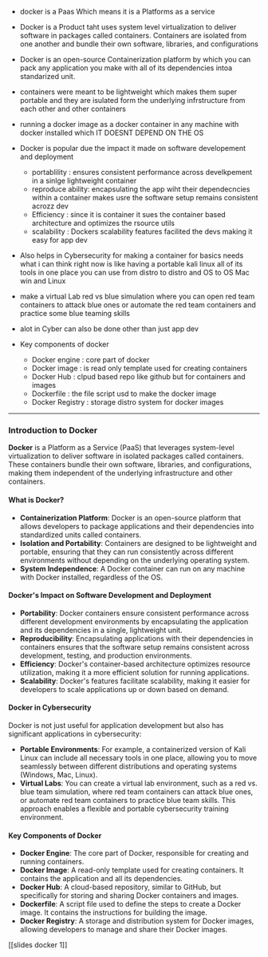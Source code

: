 
- docker is a Paas Which means it is a Platforms as a service 
- Docker is a Product taht uses system level virtualization to deliver software in packages called containers. Containers are isolated from one another and bundle their own software, libraries, and configurations 
- Docker is an open-source Containerization platform by which you can pack any application you make with all of its dependencies intoa standarized unit. 
- containers were meant to be lightweight which makes them super portable and they are isulated form the underlying infrstructure from each other and other containers 
- running a docker image as a docker container in any machine with docker installed which IT DOESNT DEPEND ON THE OS 
- Docker is popular due the impact it made on software developement and deployment 
	- portablility : ensures consistent performance across develkpement in a sinlge lightweight container 
	- reproduce ability: encapsulating the app wiht their dependecncies within a container makes usre the software setup remains consistent acrozz dev 
	- Efficiency : since it is container it sues the container based architecture and optimizes the rsource utils 
	- scalability : Dockers scalability features facilited the devs making it easy for app dev

- Also helps in Cybersecurity for making a container for basics needs what i can think right now is like having a portable kali linux all of its tools in one place you can use from distro to distro and OS to OS Mac win and Linux 
- make a virtual Lab red vs blue simulation where you can open red team containers to attack blue ones or automate the red team containers and practice some blue teaming skills 
- alot in Cyber can also be done other than just app dev 
- Key components of docker 
	- Docker engine : core part of docker 
	- Docker image : is read only template used for creating containers 
	- Docker Hub : clpud based repo like github but for containers and images 
	- Dockerfile : the file script usd to make the docker image 
	- Docker Registry : storage distro system for docker images 

------

### Introduction to Docker

**Docker** is a Platform as a Service (PaaS) that leverages system-level virtualization to deliver software in isolated packages called containers. These containers bundle their own software, libraries, and configurations, making them independent of the underlying infrastructure and other containers.

#### What is Docker?

- **Containerization Platform**: Docker is an open-source platform that allows developers to package applications and their dependencies into standardized units called containers.
- **Isolation and Portability**: Containers are designed to be lightweight and portable, ensuring that they can run consistently across different environments without depending on the underlying operating system.
- **System Independence**: A Docker container can run on any machine with Docker installed, regardless of the OS.

#### Docker's Impact on Software Development and Deployment

- **Portability**: Docker containers ensure consistent performance across different development environments by encapsulating the application and its dependencies in a single, lightweight unit.
- **Reproducibility**: Encapsulating applications with their dependencies in containers ensures that the software setup remains consistent across development, testing, and production environments.
- **Efficiency**: Docker's container-based architecture optimizes resource utilization, making it a more efficient solution for running applications.
- **Scalability**: Docker's features facilitate scalability, making it easier for developers to scale applications up or down based on demand.

#### Docker in Cybersecurity

Docker is not just useful for application development but also has significant applications in cybersecurity:

- **Portable Environments**: For example, a containerized version of Kali Linux can include all necessary tools in one place, allowing you to move seamlessly between different distributions and operating systems (Windows, Mac, Linux).
- **Virtual Labs**: You can create a virtual lab environment, such as a red vs. blue team simulation, where red team containers can attack blue ones, or automate red team containers to practice blue team skills. This approach enables a flexible and portable cybersecurity training environment.

#### Key Components of Docker

- **Docker Engine**: The core part of Docker, responsible for creating and running containers.
- **Docker Image**: A read-only template used for creating containers. It contains the application and all its dependencies.
- **Docker Hub**: A cloud-based repository, similar to GitHub, but specifically for storing and sharing Docker containers and images.
- **Dockerfile**: A script file used to define the steps to create a Docker image. It contains the instructions for building the image.
- **Docker Registry**: A storage and distribution system for Docker images, allowing developers to manage and share their Docker images.

[[slides docker 1]] 